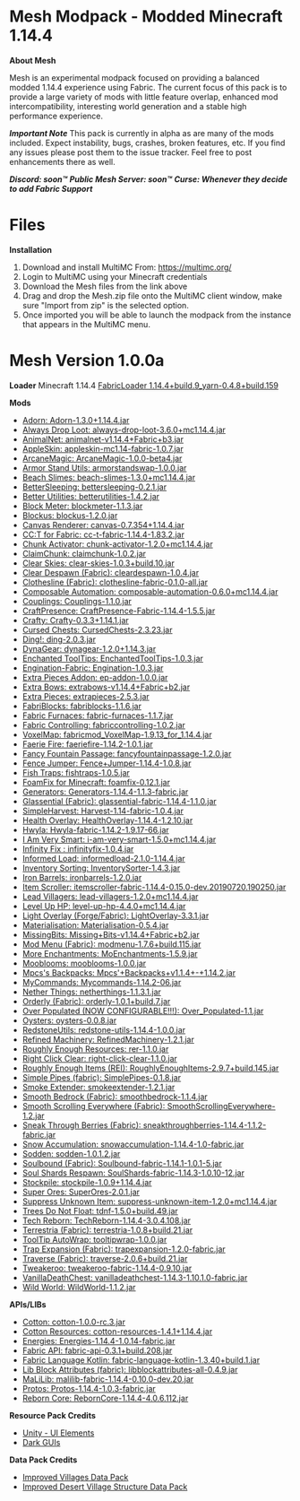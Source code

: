 # Mesh Modpack - Modded Minecraft 1.14.4
**About Mesh**

Mesh is an experimental modpack focused on providing a balanced modded 1.14.4 experience using Fabric. The current focus of this pack is to provide a large variety of mods with little feature overlap, enhanced mod intercompatibility, interesting world generation and a stable high performance experience.

***Important Note***
This pack is currently in alpha as are many of the mods included. Expect instability, bugs, crashes, broken features, etc. If you find any issues please post them to the issue tracker. Feel free to post enhancements there as well.

***Discord: soon™***
***Public Mesh Server: soon™***
***Curse: Whenever they decide to add Fabric Support***

# Files

**Installation**

 1.  Download and install MultiMC From: https://multimc.org/
 2. Login to MultiMC using your Minecraft credentials 
 3. Download the Mesh files from the link above
 4. Drag and drop the Mesh.zip file onto the MultiMC client window, make sure "Import from zip" is the selected option.
 5. Once imported you will be able to launch the modpack from the instance that appears in the MultiMC menu.

# Mesh Version 1.0.0a 
**Loader**
Minecraft 1.14.4
[FabricLoader 1.14.4+build.9_yarn-0.4.8+build.159](https://fabricmc.net)

**Mods**
- [Adorn: Adorn-1.3.0+1.14.4.jar](https://www.curseforge.com/minecraft/mc-mods/adorn)
- [Always Drop Loot: always-drop-loot-3.6.0+mc1.14.4.jar](https://www.curseforge.com/minecraft/mc-mods/always-drop-loot)
- [AnimalNet: animalnet-v1.14.4+Fabric+b3.jar](https://www.curseforge.com/minecraft/mc-mods/animalnet)
- [AppleSkin: appleskin-mc1.14-fabric-1.0.7.jar](https://www.curseforge.com/minecraft/mc-mods/appleskin)
- [ArcaneMagic: ArcaneMagic-1.0.0-beta4.jar](https://www.curseforge.com/minecraft/mc-mods/arcanemagic)
- [Armor Stand Utils: armorstandswap-1.0.0.jar](https://www.curseforge.com/minecraft/mc-mods/armor-stand-utils)
- [Beach Slimes: beach-slimes-1.3.0+mc1.14.4.jar](https://www.curseforge.com/minecraft/mc-mods/beach-slimes)
- [BetterSleeping: bettersleeping-0.2.1.jar](https://www.curseforge.com/minecraft/mc-mods/bettersleeping)
- [Better Utilities: betterutilities-1.4.2.jar](https://www.curseforge.com/minecraft/mc-mods/better-utilities)
- [Block Meter: blockmeter-1.1.3.jar](https://www.curseforge.com/minecraft/mc-mods/block-meter)
- [Blockus: blockus-1.2.0.jar](https://www.curseforge.com/minecraft/mc-mods/blockus)
- [Canvas Renderer: canvas-0.7.354+1.14.4.jar](https://www.curseforge.com/minecraft/mc-mods/canvas-renderer)
- [CC:T for Fabric: cc-t-fabric-1.14.4-1.83.2.jar](https://www.curseforge.com/minecraft/mc-mods/cc-tweaked-fabric)
- [Chunk Activator: chunk-activator-1.2.0+mc1.14.4.jar](https://www.curseforge.com/minecraft/mc-mods/chunk-activator)
- [ClaimChunk: claimchunk-1.0.2.jar](https://www.curseforge.com/minecraft/mc-mods/claimchunk)
- [Clear Skies: clear-skies-1.0.3+build.10.jar](https://www.curseforge.com/minecraft/mc-mods/clear-skies)
- [Clear Despawn (Fabric): cleardespawn-1.0.4.jar](https://www.curseforge.com/minecraft/mc-mods/clear-despawn-fabric)
- [Clothesline (Fabric): clothesline-fabric-0.1.0-all.jar](https://www.curseforge.com/minecraft/mc-mods/clothesline-fabric)
- [Composable Automation: composable-automation-0.6.0+mc1.14.4.jar](https://www.curseforge.com/minecraft/mc-mods/composable-automation)
- [Couplings: Couplings-1.1.0.jar](https://www.curseforge.com/minecraft/mc-mods/couplings)
- [CraftPresence: CraftPresence-Fabric-1.14.4-1.5.5.jar](https://www.curseforge.com/minecraft/mc-mods/craftpresence)
- [Crafty: Crafty-0.3.3+1.14.1.jar](https://www.curseforge.com/minecraft/mc-mods/crafty)
- [Cursed Chests: CursedChests-2.3.23.jar](https://www.curseforge.com/minecraft/mc-mods/cursed-chests)
- [Ding!: ding-2.0.3.jar](https://www.curseforge.com/minecraft/mc-mods/ding-fabric)
- [DynaGear: dynagear-1.2.0+1.14.3.jar](https://www.curseforge.com/minecraft/mc-mods/dynagear)
- [Enchanted ToolTips: EnchantedToolTips-1.0.3.jar](https://www.curseforge.com/minecraft/mc-mods/enchanted-tooltips)
- [Engination-Fabric: Engination-1.0.3.jar](https://www.curseforge.com/minecraft/mc-mods/engination-fabric)
- [Extra Pieces Addon: ep-addon-1.0.0.jar](https://www.curseforge.com/minecraft/mc-mods/extra-pieces-addon)
- [Extra Bows: extrabows-v1.14.4+Fabric+b2.jar](https://www.curseforge.com/minecraft/mc-mods/extra-bows)
- [Extra Pieces: extrapieces-2.5.3.jar](https://www.curseforge.com/minecraft/mc-mods/extra-pieces)
- [FabriBlocks: fabriblocks-1.1.6.jar](https://www.curseforge.com/minecraft/mc-mods/fabriblocks)
- [Fabric Furnaces: fabric-furnaces-1.1.7.jar](https://www.curseforge.com/minecraft/mc-mods/fabric-furnaces)
- [Fabric Controlling: fabriccontrolling-1.0.2.jar](https://www.curseforge.com/minecraft/mc-mods/fabric-controlling)
- [VoxelMap: fabricmod_VoxelMap-1.9.13_for_1.14.4.jar](https://www.curseforge.com/minecraft/mc-mods/voxelmap)
- [Faerie Fire: faeriefire-1.14.2-1.0.1.jar](https://www.curseforge.com/minecraft/mc-mods/faerie-fire)
- [Fancy Fountain Passage: fancyfountainpassage-1.2.0.jar](https://www.curseforge.com/minecraft/mc-mods/fancy-fountain-passage)
- [Fence Jumper: Fence+Jumper-1.14.4-1.0.8.jar](https://www.curseforge.com/minecraft/mc-mods/fence-jumper)
- [Fish Traps: fishtraps-1.0.5.jar](https://www.curseforge.com/minecraft/mc-mods/fish-traps)
- [FoamFix for Minecraft: foamfix-0.12.1.jar](https://www.curseforge.com/minecraft/mc-mods/foamfix-for-minecraft)
- [Generators: Generators-1.14.4-1.1.3-fabric.jar](https://www.curseforge.com/minecraft/mc-mods/generators)
- [Glassential (Fabric): glassential-fabric-1.14.4-1.1.0.jar](https://www.curseforge.com/minecraft/mc-mods/glassential-fabric)
- [SimpleHarvest: Harvest-1.14-fabric-1.0.4.jar](https://www.curseforge.com/minecraft/mc-mods/simpleharvest)
- [Health Overlay: HealthOverlay-1.14.4-1.2.10.jar](https://www.curseforge.com/minecraft/mc-mods/health-overlay)
- [Hwyla: Hwyla-fabric-1.14.2-1.9.17-66.jar](https://www.curseforge.com/minecraft/mc-mods/hwyla)
- [I Am Very Smart: i-am-very-smart-1.5.0+mc1.14.4.jar](https://www.curseforge.com/minecraft/mc-mods/i-am-very-smart)
- [Infinity Fix : infinityfix-1.0.4.jar](https://www.curseforge.com/minecraft/mc-mods/infinity-fix)
- [Informed Load: informedload-2.1.0-1.14.4.jar](https://www.curseforge.com/minecraft/mc-mods/informed-load-fabric)
- [Inventory Sorting: InventorySorter-1.4.3.jar](https://www.curseforge.com/minecraft/mc-mods/inventory-sorting)
- [Iron Barrels: ironbarrels-1.2.0.jar](https://www.curseforge.com/minecraft/mc-mods/iron-barrels)
- [Item Scroller: itemscroller-fabric-1.14.4-0.15.0-dev.20190720.190250.jar](https://www.curseforge.com/minecraft/mc-mods/item-scroller)
- [Lead Villagers: lead-villagers-1.2.0+mc1.14.4.jar](https://www.curseforge.com/minecraft/mc-mods/lead-villagers)
- [Level Up HP: level-up-hp-4.4.0+mc1.14.4.jar](https://www.curseforge.com/minecraft/mc-mods/level-up-hp)
- [Light Overlay (Forge/Fabric): LightOverlay-3.3.1.jar](https://www.curseforge.com/minecraft/mc-mods/light-overlay)
- [Materialisation: Materialisation-0.5.4.jar](https://www.curseforge.com/minecraft/mc-mods/materialisation)
- [MissingBits: Missing+Bits-v1.14.4+Fabric+b2.jar](https://www.curseforge.com/minecraft/mc-mods/missingbits)
- [Mod Menu (Fabric): modmenu-1.7.6+build.115.jar](https://www.curseforge.com/minecraft/mc-mods/modmenu)
- [More Enchantments: MoEnchantments-1.5.9.jar](https://www.curseforge.com/minecraft/mc-mods/fabric-more-enchantments)
- [Mooblooms: mooblooms-1.0.0.jar](https://www.curseforge.com/minecraft/mc-mods/mooblooms)
- [Mpcs's Backpacks: Mpcs'+Backpacks+v1.1.4+-+1.14.2.jar](https://www.curseforge.com/minecraft/mc-mods/mpcs-backpacks)
- [MyCommands: Mycommands-1.14.2-06.jar](https://www.curseforge.com/minecraft/mc-mods/mycommands)
- [Nether Things: netherthings-1.1.3.1.jar](https://www.curseforge.com/minecraft/mc-mods/nether-things)
- [Orderly (Fabric): orderly-1.0.1+build.7.jar](https://www.curseforge.com/minecraft/mc-mods/orderly)
- [Over Populated (NOW CONFIGURABLE!!!): Over_Populated-1.1.jar](https://www.curseforge.com/minecraft/mc-mods/over-populated)
- [Oysters: oysters-0.0.8.jar](https://www.curseforge.com/minecraft/mc-mods/oysters)
- [RedstoneUtils: redstone-utils-1.14.4-1.0.0.jar](https://www.curseforge.com/minecraft/mc-mods/redstoneutils)
- [Refined Machinery: RefinedMachinery-1.2.1.jar](https://www.curseforge.com/minecraft/mc-mods/refined-machinery)
- [Roughly Enough Resources: rer-1.1.0.jar](https://www.curseforge.com/minecraft/mc-mods/roughly-enough-resources)
- [Right Click Clear: right-click-clear-1.1.0.jar](https://www.curseforge.com/minecraft/mc-mods/right-click-clear)
- [Roughly Enough Items (REI): RoughlyEnoughItems-2.9.7+build.145.jar](https://www.curseforge.com/minecraft/mc-mods/roughly-enough-items)
- [Simple Pipes (fabric): SimplePipes-0.1.8.jar](https://www.curseforge.com/minecraft/mc-mods/simplepipes)
- [Smoke Extender: smokeextender-1.2.1.jar](https://www.curseforge.com/minecraft/mc-mods/smoke-extender)
- [Smooth Bedrock (Fabric): smoothbedrock-1.1.4.jar](https://www.curseforge.com/minecraft/mc-mods/blayykes-smooth-bedrock)
- [Smooth Scrolling Everywhere (Fabric): SmoothScrollingEverywhere-1.2.jar](https://www.curseforge.com/minecraft/mc-mods/smooth-scrolling-everywhere-fabric)
- [Sneak Through Berries (Fabric): sneakthroughberries-1.14.4-1.1.2-fabric.jar](https://www.curseforge.com/minecraft/mc-mods/sneakthroughberries)
- [Snow Accumulation: snowaccumulation-1.14.4-1.0-fabric.jar](https://www.curseforge.com/minecraft/mc-mods/snow-accumulation)
- [Sodden: sodden-1.0.1.2.jar](https://www.curseforge.com/minecraft/mc-mods/sodden)
- [Soulbound (Fabric): Soulbound-fabric-1.14.1-1.0.1-5.jar](https://www.curseforge.com/minecraft/mc-mods/soulbound-fabric)
- [Soul Shards Respawn: SoulShards-fabric-1.14.3-1.0.10-12.jar](https://www.curseforge.com/minecraft/mc-mods/soul-shards-respawn)
- [Stockpile: stockpile-1.0.9+1.14.4.jar](https://www.curseforge.com/minecraft/mc-mods/stockpile)
- [Super Ores: SuperOres-2.0.1.jar](https://www.curseforge.com/minecraft/mc-mods/super-ores)
- [Suppress Unknown Item: suppress-unknown-item-1.2.0+mc1.14.4.jar](https://www.curseforge.com/minecraft/mc-mods/suppress-unknown-item)
- [Trees Do Not Float: tdnf-1.5.0+build.49.jar](https://www.curseforge.com/minecraft/mc-mods/trees-do-not-float)
- [Tech Reborn: TechReborn-1.14.4-3.0.4.108.jar](https://www.curseforge.com/minecraft/mc-mods/techreborn)
- [Terrestria (Fabric): terrestria-1.0.8+build.21.jar](https://www.curseforge.com/minecraft/mc-mods/terrestria)
- [ToolTip AutoWrap: tooltipwrap-1.0.0.jar](https://www.curseforge.com/minecraft/mc-mods/tooltip-autowrap)
- [Trap Expansion  (Fabric): trapexpansion-1.2.0-fabric.jar](https://www.curseforge.com/minecraft/mc-mods/trap-expansion-fabric)
- [Traverse (Fabric): traverse-2.0.6+build.21.jar](https://www.curseforge.com/minecraft/mc-mods/traverse)
- [Tweakeroo: tweakeroo-fabric-1.14.4-0.9.10.jar](https://www.curseforge.com/minecraft/mc-mods/tweakeroo)
- [VanillaDeathChest: vanilladeathchest-1.14.3-1.10.1.0-fabric.jar](https://www.curseforge.com/minecraft/mc-mods/vanilladeathchest)
- [Wild World: WildWorld-1.1.2.jar](https://www.curseforge.com/minecraft/mc-mods/wild-world)

**APIs/LIBs**
- [Cotton: cotton-1.0.0-rc.3.jar](https://www.curseforge.com/minecraft/mc-mods/cotton)
- [Cotton Resources: cotton-resources-1.4.1+1.14.4.jar](https://www.curseforge.com/minecraft/mc-mods/cotton-resources)
- [Energies: Energies-1.14.4-1.0.14-fabric.jar](https://www.curseforge.com/minecraft/mc-mods/energies)
- [Fabric API: fabric-api-0.3.1+build.208.jar](https://www.curseforge.com/minecraft/mc-mods/fabric-api)
- [Fabric Language Kotlin: fabric-language-kotlin-1.3.40+build.1.jar](https://www.curseforge.com/minecraft/mc-mods/fabric-language-kotlin)
- [Lib Block Attributes (fabric): libblockattributes-all-0.4.9.jar](https://www.curseforge.com/minecraft/mc-mods/libblockattributes)
- [MaLiLib: malilib-fabric-1.14.4-0.10.0-dev.20.jar](https://www.curseforge.com/minecraft/mc-mods/malilib)
- [Protos: Protos-1.14.4-1.0.3-fabric.jar](https://www.curseforge.com/minecraft/mc-mods/protos)
- [Reborn Core: RebornCore-1.14.4-4.0.6.112.jar](https://www.curseforge.com/minecraft/mc-mods/reborncore)

**Resource Pack Credits**
- [Unity - UI Elements](https://www.curseforge.com/minecraft/texture-packs/unity)
- [Dark GUIs](https://www.curseforge.com/minecraft/texture-packs/dark-guis)

**Data Pack Credits**
- [Improved Villages Data Pack](https://www.planetminecraft.com/mod/1-14-improved-plains-village-structures-datapack/)
- [Improved Desert Village Structure Data Pack](https://www.planetminecraft.com/mod/1-14-x-improved-desert-village-datapack/)

